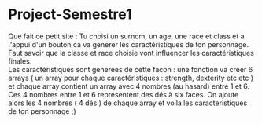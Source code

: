 # Project-Semestre1
Que fait ce petit site : 
Tu choisi un surnom, un age, une race et class et a l'appui d'un bouton ca va generer les caractéristiques de ton personnage. 
Faut savoir que la classe et race choisie vont influencer les caractéristiques finales.  
Les caractéristiques sont generees de cette facon : une fonction va creer 6 arrays ( un array pour chaque caractéristiques : strength, dexterity etc etc ) et chaque array contient un array avec 4 nombres (au hasard) entre 1 et 6. 
Ces 4 nombres entre 1 et 6 representent des dés à six faces. On ajoute alors les 4 nombres ( 4 dés ) de chaque array et voila les caracteristiques de ton personnage ;)
